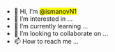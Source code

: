 - 👋 Hi, I’m <mark>@ismanovN1</mark>
- 👀 I’m interested in ...
- 🌱 I’m currently learning ...
- 💞️ I’m looking to collaborate on ...
- 📫 How to reach me ...

<!---
<b>ismanovN1/ismanovN1</b> is a ✨ special ✨ repository because its `README.md` (this file) appears on your GitHub profile.
You can click the Preview link to take a look at your changes.
--->
